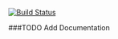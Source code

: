 [![Build Status](https://travis-ci.org/NobletSolutions/AceBundle.svg?branch=master)](https://travis-ci.org/NobletSolutions/AceBundle)

###TODO Add Documentation
